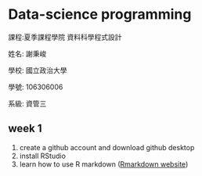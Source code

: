 # Data-science programming

課程:夏季課程學院 資料科學程式設計 
 
姓名: 謝秉峻
 
學校: 國立政治大學

學號: 106306006

系級: 資管三
  
## week 1
1. create a github account and download github desktop 
2. install RStudio
3. learn how to use R markdown ([Rmarkdown website](https://rmarkdown.rstudio.com/))



 
